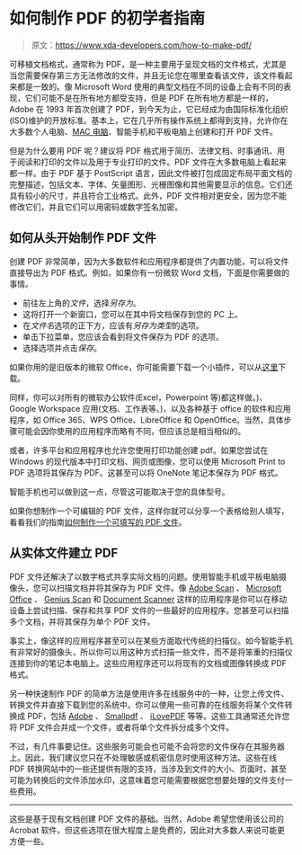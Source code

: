 # 如何制作 PDF 的初学者指南

> 原文：<https://www.xda-developers.com/how-to-make-pdf/>

可移植文档格式，通常称为 PDF，是一种主要用于呈现文档的文件格式，尤其是当您需要保存第三方无法修改的文件，并且无论您在哪里查看该文件，该文件看起来都是一致的。像 Microsoft Word 使用的典型文档在不同的设备上会有不同的表现，它们可能不是在所有地方都受支持，但是 PDF 在所有地方都是一样的，Adobe 在 1993 年首次创建了 PDF，到今天为止，它已经成为由国际标准化组织(ISO)维护的开放标准。基本上，它在几乎所有操作系统上都得到支持，允许你在大多数个人电脑、[MAC 电脑](https://www.xda-developers.com/best-macs/)、智能手机和平板电脑上创建和打开 PDF 文件。

但是为什么要用 PDF 呢？建议将 PDF 格式用于简历、法律文档、时事通讯、用于阅读和打印的文件以及用于专业打印的文件。PDF 文件在大多数电脑上看起来都一样。由于 PDF 基于 PostScript 语言，因此文件被打包成固定布局平面文档的完整描述，包括文本、字体、矢量图形、光栅图像和其他需要显示的信息。它们还具有较小的尺寸，并且符合工业格式。此外，PDF 文件相对更安全，因为您不能修改它们，并且它们可以用密码或数字签名加密。

## 如何从头开始制作 PDF 文件

创建 PDF 非常简单，因为大多数软件和应用程序都提供了内置功能，可以将文件直接导出为 PDF 格式。例如，如果你有一份微软 Word 文档，下面是你需要做的事情。

*   前往左上角的*文件*，选择*另存为*。
*   这将打开一个新窗口，您可以在其中将文档保存到您的 PC 上。
*   在*文件名*选项的正下方，应该有*另存为类型*的选项。
*   单击下拉菜单，您应该会看到将文件保存为 PDF 的选项。
*   选择选项并点击*保存*。

如果你用的是旧版本的微软 Office，你可能需要下载一个小插件，可以从[这里](https://filehippo.com/download_2007-microsoft-office-add-in-microsoft-save-as-pdf-or-xps/)下载。

同样，你可以对所有的微软办公软件(Excel，Powerpoint 等)都这样做。)、Google Workspace 应用(文档、工作表等。)，以及各种基于 office 的软件和应用程序，如 Office 365、WPS Office、LibreOffice 和 OpenOffice。当然，具体步骤可能会因你使用的应用程序而略有不同，但应该总是相当相似的。

或者，许多平台和应用程序也允许您使用打印功能创建 pdf。如果您尝试在 Windows 的现代版本中打印文档、网页或图像，您可以使用 Microsoft Print to PDF 选项将其保存为 PDF。这甚至可以将 OneNote 笔记本保存为 PDF 格式。

智能手机也可以做到这一点，尽管这可能取决于您的具体型号。

如果你想制作一个可编辑的 PDF 文件，这样你就可以分享一个表格给别人填写，看看我们的指南[如何制作一个可填写的 PDF 文件](https://www.xda-developers.com/how-to-make-pdf-fillable/)。

## 从实体文件建立 PDF

PDF 文件还解决了以数字格式共享实际文档的问题。使用智能手机或平板电脑摄像头，您可以扫描文档并将其保存为 PDF 文件。像 [Adobe Scan](https://www.google.com/url?sa=t&rct=j&q=&esrc=s&source=web&cd=&cad=rja&uact=8&ved=2ahUKEwiDksWyiIPyAhVv7HMBHS9GCHUQFjAAegQIBBAD&url=https%3A%2F%2Fplay.google.com%2Fstore%2Fapps%2Fdetails%3Fid%3Dcom.adobe.scan.android%26hl%3Den_IN%26gl%3DUS&usg=AOvVaw1BPrbr6-8fUoeuvbxZ8p65) 、 [Microsoft Office](https://play.google.com/store/apps/details?id=com.microsoft.office.officehubrow) 、 [Genius Scan](https://www.google.com/url?sa=t&rct=j&q=&esrc=s&source=web&cd=&cad=rja&uact=8&ved=2ahUKEwiK3Py9iIPyAhX37XMBHQ2ZBl4QFjAAegQIBRAD&url=https%3A%2F%2Fplay.google.com%2Fstore%2Fapps%2Fdetails%3Fid%3Dcom.thegrizzlylabs.geniusscan.free%26hl%3Den_IN%26gl%3DUS&usg=AOvVaw0JgoBmg2cw6H01rGwmwal0) 和 [Document Scanner](https://www.google.com/url?sa=t&rct=j&q=&esrc=s&source=web&cd=&cad=rja&uact=8&ved=2ahUKEwjNrLjDiIPyAhUW4nMBHau9CUoQFjAAegQIBBAD&url=https%3A%2F%2Fplay.google.com%2Fstore%2Fapps%2Fdetails%3Fid%3Dcom.cv.docscanner%26hl%3Den_IN%26gl%3DUS&usg=AOvVaw1k2JcPj_xTbKpvVWu1F-q-) 这样的应用程序是你可以在移动设备上尝试扫描、保存和共享 PDF 文件的一些最好的应用程序。您甚至可以扫描多个文档，并将其保存为单个 PDF 文件。

事实上，像这样的应用程序甚至可以在某些方面取代传统的扫描仪。如今智能手机有非常好的摄像头，所以你可以用这种方式扫描一些文件，而不是将笨重的扫描仪连接到你的笔记本电脑上。这些应用程序还可以将现有的文档或图像转换成 PDF 格式。

另一种快速制作 PDF 的简单方法是使用许多在线服务中的一种，让您上传文件、转换文件并直接下载到您的系统中。你可以使用一些可靠的在线服务将某个文件转换成 PDF，包括 [Adobe](https://www.adobe.com/in/acrobat/online/convert-pdf.html) 、 [Smallpdf](https://smallpdf.com/) 、 [iLovePDF](https://www.ilovepdf.com/) 等等。这些工具通常还允许您将 PDF 文件合并成一个文件，或者将单个文件拆分成多个文件。

不过，有几件事要记住。这些服务可能会也可能不会将您的文件保存在其服务器上。因此，我们建议您只在不处理敏感或机密信息时使用这种方法。这些在线 PDF 转换网站中的一些还提供有限的支持，当涉及到文件的大小、页面时，甚至可能为转换后的文件添加水印，这意味着您可能需要根据您想要处理的文件支付一些费用。

* * *

这些是基于现有文档创建 PDF 文件的基础。当然，Adobe 希望您使用该公司的 Acrobat 软件，但这些选项在很大程度上是免费的，因此对大多数人来说可能更方便一些。